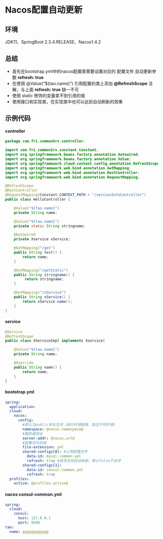 # Nacos配置自动更新



## 环境

JDK11、SpringBoot 2.3.4.RELEASE、Nacos1.4.2



## 总结

- 首先在bootstrap.yml中的nacos配置里需要设置对应的 配置文件 自动更新参数 **refresh: true**
- 在使用 @Value(“${tao.name}”) 引用配置的类上添加 **@RefreshScope** 注解，与上面 **refresh: true** 缺一不可
- 使用 static 修饰的变量拿不到引用的值
- 使用接口和实现类，在实现类中也可以达到自动刷新的效果



## 示例代码

#### controller

```java
package com.fri.commonSrv.controller;

import com.fri.commonSrv.constant.Constant;
import org.springframework.beans.factory.annotation.Autowired;
import org.springframework.beans.factory.annotation.Value;
import org.springframework.cloud.context.config.annotation.RefreshScope;
import org.springframework.web.bind.annotation.GetMapping;
import org.springframework.web.bind.annotation.RestController;
import org.springframework.web.bind.annotation.RequestMapping;

@RefreshScope
@RestController
@RequestMapping(Constant.CONTEXT_PATH + "/versionInfoController")
public class HelloController {

    @Value("${tao.name}")
    private String name;

    @Value("${tao.name}")
    private static String stringname;

    @Autowired
    private Xservice xService;

    @GetMapping("/get")
    public String test() {
        return name;
    }

    @GetMapping("/getStatic")
    public String stringname() {
         return stringname;
    }

    @GetMapping("/xService")
    public String xService() {
        return xService.name();
    }
}
```



#### service

```java
@Service
@RefreshScope
public class XServiceImpl implements Xservice{

    @Value("${tao.name}")
    private String name;

    @Override
    public String name() {
        return name;
    }
}
```



#### bootstrap.yml

```yaml
spring:
  application:
  cloud:
    nacos:
      config:
        #默认为public命名空间（进行环境隔离，指定不同环境）
        namespace: @nacos.namespace@
        #服务器地址
        server-addr: @nacos.url@
        #配置文件后缀
        file-extension: yml
        shared-configs[0]: #公用配置文件
          data-id: mysql-common.yml
          refresh: true #是否支持自动刷新，默认false不支持
        shared-configs[1]:
          data-id: consul-common.yml
          refresh: true
  profiles:
    active: @profiles.active@
```



#### nacos consul-common.yml

```yaml
spring:
  cloud:
    consul:
      host: 127.0.0.1
      port: 8500
tao:
  name: gggggggggggg
```

